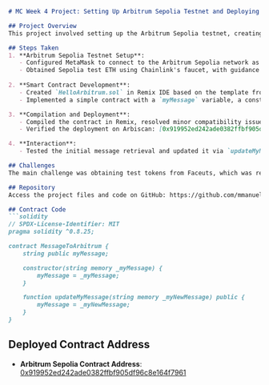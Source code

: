 ```markdown
# MC Week 4 Project: Setting Up Arbitrum Sepolia Testnet and Deploying Smart Contracts

## Project Overview
This project involved setting up the Arbitrum Sepolia testnet, creating and deploying a simple smart contract, and interacting with it. The contract, `MessageToArbitrum`, allows users to store and update a message on the blockchain, offering hands-on experience with Ethereum Layer 2 scaling.

## Steps Taken
1. **Arbitrum Sepolia Testnet Setup**:
   - Configured MetaMask to connect to the Arbitrum Sepolia network as outlined in Module 3.1.
   - Obtained Sepolia test ETH using Chainlink's faucet, with guidance from a mentor for token access from Faceuts.
   
2. **Smart Contract Development**:
   - Created `HelloArbitrum.sol` in Remix IDE based on the template from Module 3.2.
   - Implemented a simple contract with a `myMessage` variable, a constructor to initialize it, and a function `updateMyMessage` to modify it.

3. **Compilation and Deployment**:
   - Compiled the contract in Remix, resolved minor compatibility issues, and successfully deployed it to Arbitrum Sepolia.
   - Verified the deployment on Arbiscan: [0x919952ed242ade0382ffbf905df96c8e164f7961](https://sepolia.arbiscan.io/address/0x919952ed242ade0382ffbf905df96c8e164f7961).

4. **Interaction**:
   - Tested the initial message retrieval and updated it via `updateMyMessage`, confirming functionality.

## Challenges
The main challenge was obtaining test tokens from Faceuts, which was resolved with mentor guidance, allowing smooth progression through the setup and deployment steps.

## Repository
Access the project files and code on GitHub: https://github.com/mmanueljoe/Arbitrum_Deployment.git.

## Contract Code
```solidity
// SPDX-License-Identifier: MIT
pragma solidity ^0.8.25;

contract MessageToArbitrum {
    string public myMessage;

    constructor(string memory _myMessage) {
        myMessage = _myMessage;
    }

    function updateMyMessage(string memory _myNewMessage) public {
        myMessage = _myNewMessage;
    }
}
```

## Deployed Contract Address
- **Arbitrum Sepolia Contract Address**: [0x919952ed242ade0382ffbf905df96c8e164f7961](https://sepolia.arbiscan.io/address/0x919952ed242ade0382ffbf905df96c8e164f7961)
```